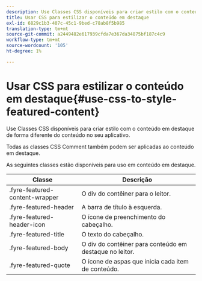 ```yaml
---
description: Use Classes CSS disponíveis para criar estilo com o conteúdo em destaque de forma diferente do conteúdo no seu aplicativo.
title: Usar CSS para estilizar o conteúdo em destaque
exl-id: 6829c1b3-407c-45c1-9bed-c78ab8f5b985
translation-type: tm+mt
source-git-commit: a2449482e617939cfda7e367da34875bf187c4c9
workflow-type: tm+mt
source-wordcount: '105'
ht-degree: 1%

---
```


# Usar CSS para estilizar o conteúdo em destaque{#use-css-to-style-featured-content}

Use Classes CSS disponíveis para criar estilo com o conteúdo em destaque de forma diferente do conteúdo no seu aplicativo.

Todas as classes CSS Comment também podem ser aplicadas ao conteúdo em destaque.

As seguintes classes estão disponíveis para uso em conteúdo em destaque.

| Classe | Descrição |
|---|---|
| .fyre-featured-content-wrapper | O div do contêiner para o leitor. |
| .fyre-featured-header | A barra de título à esquerda. |
| .fyre-featured-header-icon | O ícone de preenchimento do cabeçalho. |
| .fyre-featured-title | O texto do cabeçalho. |
| .fyre-featured-body | O div do contêiner para conteúdo em destaque no leitor. |
| .fyre-featured-quote | O ícone de aspas que inicia cada item de conteúdo. |
